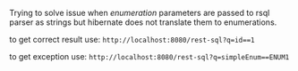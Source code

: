 Trying to solve issue when *enumeration* parameters are passed to rsql parser as strings but hibernate does not translate them to enumerations.

to get correct result use:
```http://localhost:8080/rest-sql?q=id==1```  
 
to get exception use:
```http://localhost:8080/rest-sql?q=simpleEnum==ENUM1```